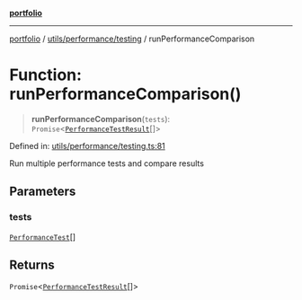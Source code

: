 [**portfolio**](../../../../README.md)

***

[portfolio](../../../../modules.md) / [utils/performance/testing](../README.md) / runPerformanceComparison

# Function: runPerformanceComparison()

> **runPerformanceComparison**(`tests`): `Promise`\<[`PerformanceTestResult`](../interfaces/PerformanceTestResult.md)[]\>

Defined in: [utils/performance/testing.ts:81](https://github.com/tnorlund/Portfolio/blob/9c3b6b445df61d0f11eac4aa1a6221384f96b729/portfolio/utils/performance/testing.ts#L81)

Run multiple performance tests and compare results

## Parameters

### tests

[`PerformanceTest`](../interfaces/PerformanceTest.md)[]

## Returns

`Promise`\<[`PerformanceTestResult`](../interfaces/PerformanceTestResult.md)[]\>
